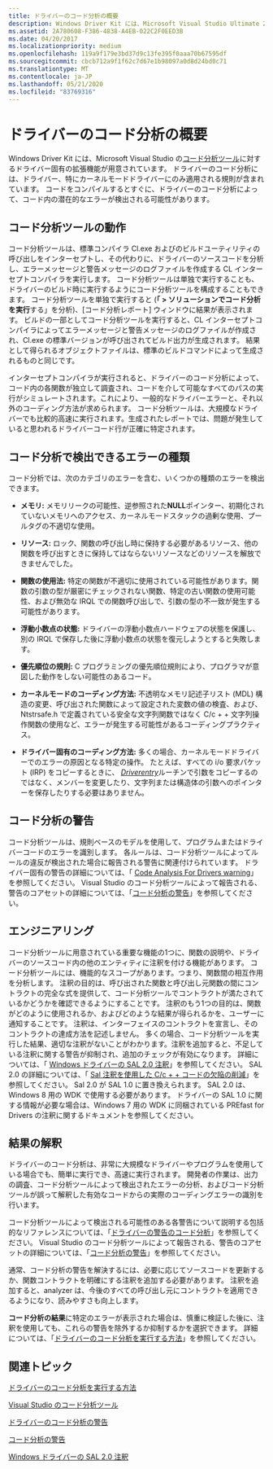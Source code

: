 ```yaml
---
title: ドライバーのコード分析の概要
description: Windows Driver Kit には、Microsoft Visual Studio Ultimate 2012 のコード分析ツールにドライバー固有の拡張機能が用意されています。
ms.assetid: 2A780608-F386-4838-A4EB-022C2F0EED3B
ms.date: 04/20/2017
ms.localizationpriority: medium
ms.openlocfilehash: 119a9f179e3bd37d9c13fe395f0aaa70b67595df
ms.sourcegitcommit: cbcb712a9f1f62c7d67e1b98097a0d8d24bd0c71
ms.translationtype: MT
ms.contentlocale: ja-JP
ms.lasthandoff: 05/21/2020
ms.locfileid: "83769316"
---
```

# <a name="code-analysis-for-drivers-overview"></a>ドライバーのコード分析の概要


Windows Driver Kit には、Microsoft Visual Studio の[コード分析ツール](https://docs.microsoft.com/previous-versions/visualstudio/visual-studio-2013/dd264897(v=vs.120))に対するドライバー固有の拡張機能が用意されています。 ドライバーのコード分析には、ドライバー、特にカーネルモードドライバーにのみ適用される規則が含まれています。 コードをコンパイルするとすぐに、ドライバーのコード分析によって、コード内の潜在的なエラーが検出される可能性があります。

## <a name="span-idhow_the_code_analysis_tool_worksspanspan-idhow_the_code_analysis_tool_worksspanspan-idhow_the_code_analysis_tool_worksspanhow-the-code-analysis-tool-works"></a><span id="How_the_Code_Analysis_tool_works"></span><span id="how_the_code_analysis_tool_works"></span><span id="HOW_THE_CODE_ANALYSIS_TOOL_WORKS"></span>コード分析ツールの動作


コード分析ツールは、標準コンパイラ Cl.exe およびのビルドユーティリティの呼び出しをインターセプトし、その代わりに、ドライバーのソースコードを分析し、エラーメッセージと警告メッセージのログファイルを作成する CL インターセプトコンパイラを実行します。 コード分析ツールは単独で実行することも、ドライバーのビルド時に実行するようにコード分析ツールを構成することもできます。 コード分析ツールを単独で実行すると (**「 &gt; ソリューションでコード分析を実行**する」を分析)、[コード分析レポート] ウィンドウに結果が表示されます。 ビルドの一部としてコード分析ツールを実行すると、CL インターセプトコンパイラによってエラーメッセージと警告メッセージのログファイルが作成され、Cl.exe の標準バージョンが呼び出されてビルド出力が生成されます。 結果として得られるオブジェクトファイルは、標準のビルドコマンドによって生成されるものと同じです。

インターセプトコンパイラが実行されると、ドライバーのコード分析によって、コード内の各関数が独立して調査され、コードを介して可能なすべてのパスの実行がシミュレートされます。これにより、一般的なドライバーエラーと、それ以外のコーディング方法が求められます。 コード分析ツールは、大規模なドライバーでも比較的高速に実行されます。生成されたレポートでは、問題が発生していると思われるドライバーコード行が正確に特定されます。

## <a name="span-idthe_types_of_errors_code_analysis_can_detectspanspan-idthe_types_of_errors_code_analysis_can_detectspanspan-idthe_types_of_errors_code_analysis_can_detectspanthe-types-of-errors-code-analysis-can-detect"></a><span id="The_types_of_errors_Code_Analysis_can_detect"></span><span id="the_types_of_errors_code_analysis_can_detect"></span><span id="THE_TYPES_OF_ERRORS_CODE_ANALYSIS_CAN_DETECT"></span>コード分析で検出できるエラーの種類


コード分析では、次のカテゴリのエラーを含む、いくつかの種類のエラーを検出できます。

-   **メモリ:** メモリリークの可能性、逆参照された**NULL**ポインター、初期化されていないメモリへのアクセス、カーネルモードスタックの過剰な使用、プールタグの不適切な使用。

-   **リソース:** ロック、関数の呼び出し時に保持する必要があるリソース、他の関数を呼び出すときに保持してはならないリソースなどのリソースを解放できませんでした。

-   **関数の使用法:** 特定の関数が不適切に使用されている可能性があります。関数の引数の型が厳密にチェックされない関数、特定の古い関数の使用可能性、および無効な IRQL での関数呼び出しで、引数の型の不一致が発生する可能性があります。

-   **浮動小数点の状態:** ドライバーの浮動小数点ハードウェアの状態を保護し、別の IRQL で保存した後に浮動小数点の状態を復元しようとすると失敗します。

-   **優先順位の規則:** C プログラミングの優先順位規則により、プログラマが意図した動作をしない可能性のあるコード。

-   **カーネルモードのコーディング方法:** 不透明なメモリ記述子リスト (MDL) 構造の変更、呼び出された関数によって設定された変数の値の検査、および、Ntstrsafe.h で定義されている安全な文字列関数ではなく C/c + + 文字列操作関数の使用など、エラーが発生する可能性があるコーディングプラクティス。

-   **ドライバー固有のコーディング方法:** 多くの場合、カーネルモードドライバーでのエラーの原因となる特定の操作。 たとえば、すべての i/o 要求パケット (IRP) をコピーするときに、 [*Driverentry*](https://docs.microsoft.com/windows-hardware/drivers/ddi/wdm/nc-wdm-driver_initialize)ルーチンで引数をコピーするのではなく、メンバーを変更したり、文字列または構造体の引数へのポインターを保存したりする必要はありません。

## <a name="span-idcode_analysis_warningsspanspan-idcode_analysis_warningsspanspan-idcode_analysis_warningsspancode-analysis-warnings"></a><span id="Code_Analysis_warnings"></span><span id="code_analysis_warnings"></span><span id="CODE_ANALYSIS_WARNINGS"></span>コード分析の警告


コード分析ツールは、規則ベースのモデルを使用して、プログラムまたはドライバーコードのエラーを識別します。 各ルールは、コード分析ツールによってルールの違反が検出された場合に報告される警告に関連付けられています。 ドライバー固有の警告の詳細については、「 [Code Analysis For Drivers warning](prefast-for-drivers-warnings.md)」を参照してください。 Visual Studio のコード分析ツールによって報告される、警告のコアセットの詳細については、「[コード分析の警告](https://docs.microsoft.com/previous-versions/visualstudio/visual-studio-2012/a5b9aa09(v=vs.110))」を参照してください。

## <a name="span-idannotationsspanspan-idannotationsspanspan-idannotationsspanannotations"></a><span id="Annotations"></span><span id="annotations"></span><span id="ANNOTATIONS"></span>エンジニアリング


コード分析ツールに用意されている重要な機能の1つに、関数の説明や、ドライバーのソースコード内の他のエンティティに注釈を付ける機能があります。 コード分析ツールには、機能的なスコープがあります。つまり、関数間の相互作用を分析します。 注釈の目的は、呼び出された関数と呼び出し元関数の間にコントラクトの完全な式を提供して、コード分析ツールでコントラクトが満たされているかどうかを確認できるようにすることです。 注釈のもう1つの目的は、関数がどのように使用されるか、およびどのような結果が得られるかを、ユーザーに通知することです。 注釈は、インターフェイスのコントラクトを宣言し、そのコントラクトの達成方法を記述しません。 多くの場合、コード分析ツールを実行した結果、適切な注釈がないことがわかります。注釈を追加すると、不足している注釈に関する警告が抑制され、追加のチェックが有効になります。 詳細については、「 [Windows ドライバーの SAL 2.0 注釈](sal-2-annotations-for-windows-drivers.md)」を参照してください。 SAL 2.0 の詳細については、「 [Sal 注釈を使用した C/c + + コードの欠陥の削減](https://docs.microsoft.com/cpp/code-quality/using-sal-annotations-to-reduce-c-cpp-code-defects)」を参照してください。 Sal 2.0 が SAL 1.0 に置き換えられます。 SAL 2.0 は、Windows 8 用の WDK で使用する必要があります。 ドライバーの SAL 1.0 に関する情報が必要な場合は、Windows 7 用の WDK に同梱されている PREfast for Drivers の注釈に関するドキュメントを参照してください。

## <a name="span-idinterpreting_the_resultspanspan-idinterpreting_the_resultspanspan-idinterpreting_the_resultspaninterpreting-the-result"></a><span id="Interpreting_the_result"></span><span id="interpreting_the_result"></span><span id="INTERPRETING_THE_RESULT"></span>結果の解釈


ドライバーのコード分析は、非常に大規模なドライバーやプログラムを使用している場合でも、簡単に実行でき、高速に実行されます。 開発者の作業は、出力の調査、コード分析ツールによって検出されたエラーの分析、およびコード分析ツールが誤って解釈した有効なコードからの実際のコーディングエラーの識別を行います。

コード分析ツールによって検出される可能性のある各警告について説明する包括的なリファレンスについては、「[ドライバーの警告のコード分析](prefast-for-drivers-warnings.md)」を参照してください。 Visual Studio のコード分析ツールによって報告される、警告のコアセットの詳細については、「[コード分析の警告](https://docs.microsoft.com/cpp/code-quality/code-analysis-for-c-cpp-warnings)」を参照してください。

通常、コード分析の警告を解決するには、必要に応じてソースコードを更新するか、関数コントラクトを明確にする注釈を追加する必要があります。 注釈を追加すると、analyzer は、今後のすべての呼び出し元にコントラクトを適用できるようになり、読みやすさも向上します。

**コード分析の結果**に特定のエラーが表示された場合は、慎重に検証した後に、注釈を使用しても、これらの警告を除外するか抑制するかを選択できます。 詳細については、「[ドライバーのコード分析を実行する方法](how-to-run-code-analysis-for-drivers.md)」を参照してください。

## <a name="span-idrelated_topicsspanrelated-topics"></a><span id="related_topics"></span>関連トピック


[ドライバーのコード分析を実行する方法](how-to-run-code-analysis-for-drivers.md)

[Visual Studio のコード分析ツール](https://docs.microsoft.com/visualstudio/code-quality/?view=vs-2019)

[ドライバーのコード分析の警告](prefast-for-drivers-warnings.md)

[コード分析の警告](https://docs.microsoft.com/cpp/code-quality/code-analysis-for-c-cpp-warnings)

[Windows ドライバーの SAL 2.0 注釈](sal-2-annotations-for-windows-drivers.md)

 

 






